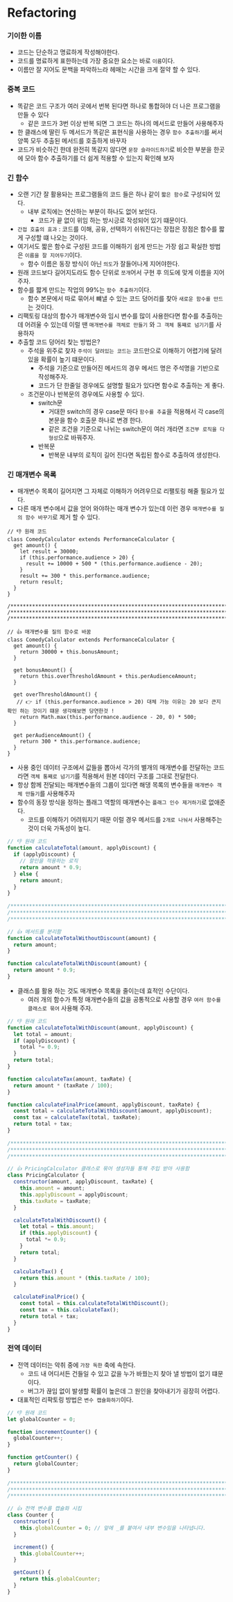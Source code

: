 # Refactoring

### 기이한 이름
- 코드는 단순하고 명료하게 작성해야한다.
- 코드를 명료하게 표한하는데 가장 중요한 요소는 바로 `이름`이다.
- 이름만 잘 지어도 문백을 파악하느라 헤매는 시간을 크게 절약 할 수 있다.

### 중복 코드
- 똑같은 코드 구조가 여러 곳에서 번복 된다면 하나로 통합혀야 더 나은 프로그램을 만들 수 있다
  - 같은 코드가 3번 이상 반복 되면 그 코드는 하나의 메서드로 만들어 사용해주자
- 한 클래스에 딸린 두 메서드가 똑같은 표현식을 사용하는 경우 `함수 추출하기`를 써서 양쪽 모두 추출된 메서드를 호출하게 바꾸자
- 코드가 비슷하긴 한데 완전히 똑같지 않다면 `문장 슬라이드하기`로 비슷한 부분을 한곳에 모아 함수 추출하기를 더 쉽게 적용할 수 있는지 확인해 보자

### 긴 함수
- 오랜 기간 잘 활용돠는 프로그램들의 코드 들은 하나 같이 `짧은 함수`로 구성되어 있다.
  - 내부 로직에는 연산하는 부분이 하나도 없어 보인다.
    - 코드가 끝 없이 위임 하는 방시긍로 작성되어 있기 떄문이다.
- `간접 호출의 효과` : 코드를 이해, 공유, 선택하기 쉬워진다는 장접은 장점은 함수를 짧게 구성할 떄 나오는 것이다.
- 여기서도 짧은 함수로 구성된 코드를 이해하기 쉽게 만드는 가장 쉽고 확실한 방법은 `이름을 잘 지어두기`이다.
  - 함수 이름은 동장 방식이 아닌 `의도`가 잘들어나게 지어야한다.
- 원래 코드보다 길어지도라도 함수 단위로 `쪼개`어서 구현 후 의도에 맞게 이름을 지어 주자.
- 함수를 짧게 만드는 작업의 99%는 `함수 추출하기`이다.
  - 함수 본문에서 따로 묶어서 뺴낼 수 있는 코드 덩어리를 찾아 `새로운 함수를 만드`는 것이다.
- 리팩토링 대상의 함수가 매개변수와 임시 변수를 많이 사용한다면 함수를 추출하는데 어려울 수 있는데 이럴 땐 `매개변수를 객체로 만들기` 와 `그 객체 통쨰로 넘기기`를 사용하자
- 추출할 코드 덩어리 찾는 방법은?
  - 주석을 위주로 찾자 `주석이 달려있는 코드는` 코드만으로 이해하기 어렵기에 달려있을 확률이 높기 떄문이다.
    - 주석을 기준으로 만들어진 메서드의 경우 메서드 명은 주석명을 기반으로 작성해주자.
    - 코드가 단 한줄일 경우에도 설명할 필요가 있다면 함수로 추출하는 게 좋다.
  - 조건문이나 반복문의 경우에도 사용할 수 있다.
    - switch문
      - 거대한 switch의 경우 case문 마다 `함수를 추출`을 적용해서 각 case의 본문을 함수 호출문 하나로 변경 한다.
      - 같은 조건을 기준으로 나뉘는 switch문이 여러 개라면 `조건부 로직을 다형성`으로 바꿔주자.
    - 반복문
      - 반복문 내부의 로직이 길어 진다면 독립된 함수로 추출하여 생성한다.


### 긴 매개변수 목록
- 매개변수 목록이 길어지면 그 자체로 이해하가 어려우므로 리팰토링 해줄 필요가 있다.
- 다른 매개 변수에서 값을 얻어 와야하는 매개 변수가 있는데 이런 경우 `매개변수를 질의 함수 바꾸기`로 제거 할 수 있다.
```javscript
// 👎 원래 코드
class ComedyCalculator extends PerformanceCalculator {
  get amount() {
    let result = 30000;
    if (this.performance.audience > 20) {
      result += 10000 + 500 * (this.performance.audience - 20);
    }
    result += 300 * this.performance.audience;
    return result;
  }
}

/*************************************************************************************/
/*************************************************************************************/
/*************************************************************************************/

// 👍 매개변수를 질의 함수로 바꿈 
class ComedyCalculator extends PerformanceCalculator {
  get amount() {
    return 30000 + this.bonusAmount;
  }

  get bonusAmount() {
    return this.overThresholdAmount + this.perAudienceAmount;
  }

  get overThresholdAmount() {
   // 👉 if (this.performance.audience > 20) 대체 가능 이유는 20 보다 큰지 확인 하는 것이기 떄문 생각해보면 당연한것 !
    return Math.max(this.performance.audience - 20, 0) * 500;
  }

  get perAudienceAmount() {
    return 300 * this.performance.audience;
  }
}
```
- 사용 중인 데이터 구조에서 값들을 뽑아서 각가의 별개의 매개변수를 전달하는 코드라면 `객체 통째로 넘기기`를 적용해서 원본 데이터 구조를 그대로 전달한다.
- 항상 함께 전달되는 매개변수들의 그룹이 있다면 해댕 목록의 변수들을 `매개변수 객체 만들기`를 사용해주자
- 함수의 동장 방식을 정하는 플래그 역할의 매개변수는 `플래그 인수 제거하기`로 없애준다.
  - 코드를 이해하기 어려워지기 때문 이럴 경우 메서드를 `2개로 나눠서` 사용해주는것이 더욱 가독성이 높디.
```javascript
// 👎 원래 코드
function calculateTotal(amount, applyDiscount) {
  if (applyDiscount) {
    // 할인을 적용하는 로직
    return amount * 0.9;
  } else {
    return amount;
  }
}
        
/*************************************************************************************/
/*************************************************************************************/
/*************************************************************************************/

// 👍 메서드를 분리함
function calculateTotalWithoutDiscount(amount) {
  return amount;
}

function calculateTotalWithDiscount(amount) {
  return amount * 0.9;
}
```
- 클래스를 활용 하는 것도 매개변수 목록을 줄이는데 효적인 수단이다.
  - 여러 개의 함수가 특정 매개변수들의 값을 공통적으로 사용할 경우 `여러 함수를 클래스로 묶어` 사용해 주자.
```javascript
// 👎 원래 코드
function calculateTotalWithDiscount(amount, applyDiscount) {
  let total = amount;
  if (applyDiscount) {
    total *= 0.9;
  }
  return total;
}

function calculateTax(amount, taxRate) {
  return amount * (taxRate / 100);
}

function calculateFinalPrice(amount, applyDiscount, taxRate) {
  const total = calculateTotalWithDiscount(amount, applyDiscount);
  const tax = calculateTax(total, taxRate);
  return total + tax;
}
        
/*************************************************************************************/
/*************************************************************************************/
/*************************************************************************************/

// 👍 PricingCalculator 클래스로 묶어 생성자들 통해 주입 받아 사용함
class PricingCalculator {
  constructor(amount, applyDiscount, taxRate) {
    this.amount = amount;
    this.applyDiscount = applyDiscount;
    this.taxRate = taxRate;
  }

  calculateTotalWithDiscount() {
    let total = this.amount;
    if (this.applyDiscount) {
      total *= 0.9;
    }
    return total;
  }

  calculateTax() {
    return this.amount * (this.taxRate / 100);
  }

  calculateFinalPrice() {
    const total = this.calculateTotalWithDiscount();
    const tax = this.calculateTax();
    return total + tax;
  }
}
```

### 전역 데이터
- 전역 데이터는 악취 중에 `가장 독한` 축에 속한다.
  - 코드 내 어디서든 건들일 수 있고 값을 누가 바꿨는지 찾아 낼 방법이 없기 떄문이다.
  - 버그가 끊임 없이 발생할 확률이 높은데 그 원인을 찾아내기가 굉장히 어렵다.
- 대표적인 리퍅토링 방법은 `변수 캡슐화하기`이다.
```javascript
// 👎 원래 코드
let globalCounter = 0;

function incrementCounter() {
  globalCounter++;
}

function getCounter() {
  return globalCounter;
}
        
/*************************************************************************************/
/*************************************************************************************/
/*************************************************************************************/

// 👍 전역 변수를 캡슐화 시킴
class Counter {
  constructor() {
    this.globalCounter = 0; // 앞에 _를 붙여서 내부 변수임을 나타냅니다.
  }

  increment() {
    this.globalCounter++;
  }

  getCount() {
    return this.globalCounter;
  }
}
```